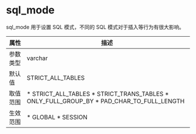 sql_mode 
=============================

sql_mode 用于设置 SQL 模式，不同的 SQL 模式对于插入等行为有很大影响。


| **属性** |                                                                                                                         **描述**                                                                                                                         |
|--------|--------------------------------------------------------------------------------------------------------------------------------------------------------------------------------------------------------------------------------------------------------|
| 参数类型   | varchar                                                                                                                                                                                                                                                |
| 默认值    | STRICT_ALL_TABLES                                                                                                                                                                                                                                      |
| 取值范围   | * STRICT_ALL_TABLES   * STRICT_TRANS_TABLES   * ONLY_FULL_GROUP_BY   * PAD_CHAR_TO_FULL_LENGTH    |
| 生效范围   | * GLOBAL   * SESSION                                                                                                                                                |


